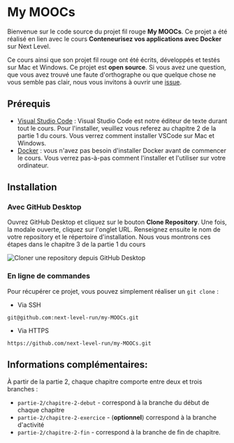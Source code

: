# My MOOCs

Bienvenue sur le code source du projet fil rouge **My MOOCs**. Ce projet a été réalisé en lien avec le cours **Conteneurisez vos applications avec Docker** sur Next Level.

Ce cours ainsi que son projet fil rouge ont été écrits, développés et testés sur Mac et Windows. Ce projet est **open source**. Si vous avez une question, que vous avez trouvé une faute d'orthographe ou que quelque chose ne vous semble pas clair, nous vous invitons à ouvrir une [issue](https://github.com/next-level-run/curriculum/issues/new/choose).

## Prérequis

- [Visual Studio Code](https://code.visualstudio.com/) : Visual Studio Code est notre éditeur de texte durant tout le cours. Pour l'installer, veuillez vous referez au chapitre 2 de la partie 1 du cours. Vous verrez comment installer VSCode sur Mac et Windows.
- [Docker](https://www.docker.com/) : vous n'avez pas besoin d'installer Docker avant de commencer le cours. Vous verrez pas-à-pas comment l'installer et l'utiliser sur votre ordinateur.


## Installation

### Avec GitHub Desktop

Ouvrez GitHub Desktop et cliquez sur le bouton **Clone Repository**. Une fois, la modale ouverte, cliquez sur l'onglet URL. Renseignez ensuite le nom de votre repository et le répertoire d'installation. Nous vous montrons ces étapes dans le chapitre 3 de la partie 1 du cours

<img src="./github-desktop.png" alt="Cloner une repository depuis GitHub Desktop" />

### En ligne de commandes

Pour récupérer ce projet, vous pouvez simplement réaliser un `git clone` :

- Via SSH
```
git@github.com:next-level-run/my-MOOCs.git
```

- Via HTTPS
```
https://github.com/next-level-run/my-MOOCs.git
```

## Informations complémentaires:

À partir de la partie 2, chaque chapitre comporte entre deux et trois branches :
- `partie-2/chapitre-2-debut` - correspond à la branche du début de chaque chapitre
- `partie-2/chapitre-2-exercice` - (**optionnel**) correspond à la branche d'activité
- `partie-2/chapitre-2-fin` - correspond à la branche de fin de chapitre.

